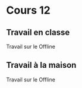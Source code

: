  # Cours 12
 
## Travail en classe
Travail sur le Offline 

## Travail à la maison
Travail sur le Offline 
